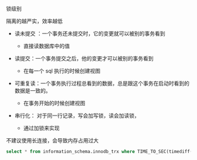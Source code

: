 锁级别

隔离的越严实，效率越低

- 读未提交 ：一个事务还未提交时，它的变更就可以被别的事务看到
    - 直接读数据库中的值


- 读提交：一个事务提交之后，他的变更才可以被别的事务看到
    - 在每一个 sql 执行的时候创建视图


- 可重复读：一个事务执行过程总看到的数据，总是跟这个事务在启动时看到的数据是一致的。
    - 在事务开始的时候创建视图


- 串行化： 对于同一行记录，写会加写锁，读会加读锁，
    - 通过加锁来实现

不建议使用长连接，会导致内存占用过大

```sql
select * from information_schema.innodb_trx where TIME_TO_SEC(timediff(now(),trx_started))>60
```